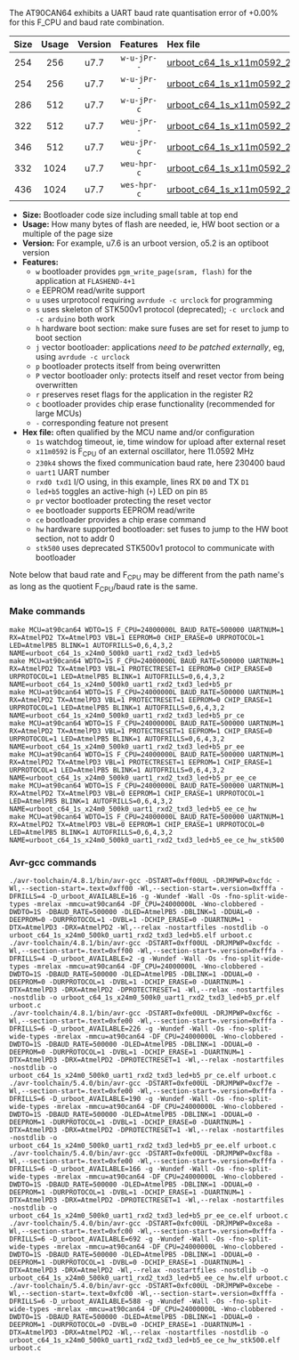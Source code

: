 The AT90CAN64 exhibits a UART baud rate quantisation error of +0.00% for this F_CPU and baud rate combination.

|Size|Usage|Version|Features|Hex file|
|:-:|:-:|:-:|:-:|:--|
|254|256|u7.7|`w-u-jPr--`|[urboot_c64_1s_x11m0592_230k4_uart1_rxd2_txd3_led+b5.hex](https://raw.githubusercontent.com/stefanrueger/urboot.hex/main/u7.7/mcus/at90can64/watchdog_1_s/external_oscillator_x/11m059200_hz/%2B230k4_baud/uart1_rxd2_txd3/led%2Bb5/urboot_c64_1s_x11m0592_230k4_uart1_rxd2_txd3_led%2Bb5.hex)|
|254|256|u7.7|`w-u-jPr--`|[urboot_c64_1s_x11m0592_230k4_uart1_rxd2_txd3_led+b5_pr.hex](https://raw.githubusercontent.com/stefanrueger/urboot.hex/main/u7.7/mcus/at90can64/watchdog_1_s/external_oscillator_x/11m059200_hz/%2B230k4_baud/uart1_rxd2_txd3/led%2Bb5/urboot_c64_1s_x11m0592_230k4_uart1_rxd2_txd3_led%2Bb5_pr.hex)|
|286|512|u7.7|`w-u-jPr-c`|[urboot_c64_1s_x11m0592_230k4_uart1_rxd2_txd3_led+b5_pr_ce.hex](https://raw.githubusercontent.com/stefanrueger/urboot.hex/main/u7.7/mcus/at90can64/watchdog_1_s/external_oscillator_x/11m059200_hz/%2B230k4_baud/uart1_rxd2_txd3/led%2Bb5/urboot_c64_1s_x11m0592_230k4_uart1_rxd2_txd3_led%2Bb5_pr_ce.hex)|
|322|512|u7.7|`weu-jPr--`|[urboot_c64_1s_x11m0592_230k4_uart1_rxd2_txd3_led+b5_pr_ee.hex](https://raw.githubusercontent.com/stefanrueger/urboot.hex/main/u7.7/mcus/at90can64/watchdog_1_s/external_oscillator_x/11m059200_hz/%2B230k4_baud/uart1_rxd2_txd3/led%2Bb5/urboot_c64_1s_x11m0592_230k4_uart1_rxd2_txd3_led%2Bb5_pr_ee.hex)|
|346|512|u7.7|`weu-jPr-c`|[urboot_c64_1s_x11m0592_230k4_uart1_rxd2_txd3_led+b5_pr_ee_ce.hex](https://raw.githubusercontent.com/stefanrueger/urboot.hex/main/u7.7/mcus/at90can64/watchdog_1_s/external_oscillator_x/11m059200_hz/%2B230k4_baud/uart1_rxd2_txd3/led%2Bb5/urboot_c64_1s_x11m0592_230k4_uart1_rxd2_txd3_led%2Bb5_pr_ee_ce.hex)|
|332|1024|u7.7|`weu-hpr-c`|[urboot_c64_1s_x11m0592_230k4_uart1_rxd2_txd3_led+b5_ee_ce_hw.hex](https://raw.githubusercontent.com/stefanrueger/urboot.hex/main/u7.7/mcus/at90can64/watchdog_1_s/external_oscillator_x/11m059200_hz/%2B230k4_baud/uart1_rxd2_txd3/led%2Bb5/urboot_c64_1s_x11m0592_230k4_uart1_rxd2_txd3_led%2Bb5_ee_ce_hw.hex)|
|436|1024|u7.7|`wes-hpr-c`|[urboot_c64_1s_x11m0592_230k4_uart1_rxd2_txd3_led+b5_ee_ce_hw_stk500.hex](https://raw.githubusercontent.com/stefanrueger/urboot.hex/main/u7.7/mcus/at90can64/watchdog_1_s/external_oscillator_x/11m059200_hz/%2B230k4_baud/uart1_rxd2_txd3/led%2Bb5/urboot_c64_1s_x11m0592_230k4_uart1_rxd2_txd3_led%2Bb5_ee_ce_hw_stk500.hex)|

- **Size:** Bootloader code size including small table at top end
- **Usage:** How many bytes of flash are needed, ie, HW boot section or a multiple of the page size
- **Version:** For example, u7.6 is an urboot version, o5.2 is an optiboot version
- **Features:**
  + `w` bootloader provides `pgm_write_page(sram, flash)` for the application at `FLASHEND-4+1`
  + `e` EEPROM read/write support
  + `u` uses urprotocol requiring `avrdude -c urclock` for programming
  + `s` uses skeleton of STK500v1 protocol (deprecated); `-c urclock` and `-c arduino` both work
  + `h` hardware boot section: make sure fuses are set for reset to jump to boot section
  + `j` vector bootloader: applications *need to be patched externally*, eg, using `avrdude -c urclock`
  + `p` bootloader protects itself from being overwritten
  + `P` vector bootloader only: protects itself and reset vector from being overwritten
  + `r` preserves reset flags for the application in the register R2
  + `c` bootloader provides chip erase functionality (recommended for large MCUs)
  + `-` corresponding feature not present
- **Hex file:** often qualified by the MCU name and/or configuration
  + `1s` watchdog timeout, ie, time window for upload after external reset
  + `x11m0592` is F<sub>CPU</sub> of an external oscillator, here 11.0592 MHz
  + `230k4` shows the fixed communication baud rate, here 230400 baud
  + `uart1` UART number
  + `rxd0 txd1` I/O using, in this example, lines RX `D0` and TX `D1`
  + `led+b5` toggles an active-high (`+`) LED on pin `B5`
  + `pr` vector bootloader protecting the reset vector
  + `ee` bootloader supports EEPROM read/write
  + `ce` bootloader provides a chip erase command
  + `hw` hardware supported bootloader: set fuses to jump to the HW boot section, not to addr 0
  + `stk500` uses deprecated STK500v1 protocol to communicate with bootloader


Note below that baud rate and F<sub>CPU</sub> may be different from the path name's as long as the quotient F<sub>CPU</sub>/baud rate is the same.

### Make commands
```
make MCU=at90can64 WDTO=1S F_CPU=24000000L BAUD_RATE=500000 UARTNUM=1 RX=AtmelPD2 TX=AtmelPD3 VBL=1 EEPROM=0 CHIP_ERASE=0 URPROTOCOL=1 LED=AtmelPB5 BLINK=1 AUTOFRILLS=0,6,4,3,2 NAME=urboot_c64_1s_x24m0_500k0_uart1_rxd2_txd3_led+b5
make MCU=at90can64 WDTO=1S F_CPU=24000000L BAUD_RATE=500000 UARTNUM=1 RX=AtmelPD2 TX=AtmelPD3 VBL=1 PROTECTRESET=1 EEPROM=0 CHIP_ERASE=0 URPROTOCOL=1 LED=AtmelPB5 BLINK=1 AUTOFRILLS=0,6,4,3,2 NAME=urboot_c64_1s_x24m0_500k0_uart1_rxd2_txd3_led+b5_pr
make MCU=at90can64 WDTO=1S F_CPU=24000000L BAUD_RATE=500000 UARTNUM=1 RX=AtmelPD2 TX=AtmelPD3 VBL=1 PROTECTRESET=1 EEPROM=0 CHIP_ERASE=1 URPROTOCOL=1 LED=AtmelPB5 BLINK=1 AUTOFRILLS=0,6,4,3,2 NAME=urboot_c64_1s_x24m0_500k0_uart1_rxd2_txd3_led+b5_pr_ce
make MCU=at90can64 WDTO=1S F_CPU=24000000L BAUD_RATE=500000 UARTNUM=1 RX=AtmelPD2 TX=AtmelPD3 VBL=1 PROTECTRESET=1 EEPROM=1 CHIP_ERASE=0 URPROTOCOL=1 LED=AtmelPB5 BLINK=1 AUTOFRILLS=0,6,4,3,2 NAME=urboot_c64_1s_x24m0_500k0_uart1_rxd2_txd3_led+b5_pr_ee
make MCU=at90can64 WDTO=1S F_CPU=24000000L BAUD_RATE=500000 UARTNUM=1 RX=AtmelPD2 TX=AtmelPD3 VBL=1 PROTECTRESET=1 EEPROM=1 CHIP_ERASE=1 URPROTOCOL=1 LED=AtmelPB5 BLINK=1 AUTOFRILLS=0,6,4,3,2 NAME=urboot_c64_1s_x24m0_500k0_uart1_rxd2_txd3_led+b5_pr_ee_ce
make MCU=at90can64 WDTO=1S F_CPU=24000000L BAUD_RATE=500000 UARTNUM=1 RX=AtmelPD2 TX=AtmelPD3 VBL=0 EEPROM=1 CHIP_ERASE=1 URPROTOCOL=1 LED=AtmelPB5 BLINK=1 AUTOFRILLS=0,6,4,3,2 NAME=urboot_c64_1s_x24m0_500k0_uart1_rxd2_txd3_led+b5_ee_ce_hw
make MCU=at90can64 WDTO=1S F_CPU=24000000L BAUD_RATE=500000 UARTNUM=1 RX=AtmelPD2 TX=AtmelPD3 VBL=0 EEPROM=1 CHIP_ERASE=1 URPROTOCOL=0 LED=AtmelPB5 BLINK=1 AUTOFRILLS=0,6,4,3,2 NAME=urboot_c64_1s_x24m0_500k0_uart1_rxd2_txd3_led+b5_ee_ce_hw_stk500
```

### Avr-gcc commands
```
./avr-toolchain/4.8.1/bin/avr-gcc -DSTART=0xff00UL -DRJMPWP=0xcfdc -Wl,--section-start=.text=0xff00 -Wl,--section-start=.version=0xfffa -DFRILLS=4 -D_urboot_AVAILABLE=16 -g -Wundef -Wall -Os -fno-split-wide-types -mrelax -mmcu=at90can64 -DF_CPU=24000000L -Wno-clobbered -DWDTO=1S -DBAUD_RATE=500000 -DLED=AtmelPB5 -DBLINK=1 -DDUAL=0 -DEEPROM=0 -DURPROTOCOL=1 -DVBL=1 -DCHIP_ERASE=0 -DUARTNUM=1 -DTX=AtmelPD3 -DRX=AtmelPD2 -Wl,--relax -nostartfiles -nostdlib -o urboot_c64_1s_x24m0_500k0_uart1_rxd2_txd3_led+b5.elf urboot.c
./avr-toolchain/4.8.1/bin/avr-gcc -DSTART=0xff00UL -DRJMPWP=0xcfdc -Wl,--section-start=.text=0xff00 -Wl,--section-start=.version=0xfffa -DFRILLS=4 -D_urboot_AVAILABLE=2 -g -Wundef -Wall -Os -fno-split-wide-types -mrelax -mmcu=at90can64 -DF_CPU=24000000L -Wno-clobbered -DWDTO=1S -DBAUD_RATE=500000 -DLED=AtmelPB5 -DBLINK=1 -DDUAL=0 -DEEPROM=0 -DURPROTOCOL=1 -DVBL=1 -DCHIP_ERASE=0 -DUARTNUM=1 -DTX=AtmelPD3 -DRX=AtmelPD2 -DPROTECTRESET=1 -Wl,--relax -nostartfiles -nostdlib -o urboot_c64_1s_x24m0_500k0_uart1_rxd2_txd3_led+b5_pr.elf urboot.c
./avr-toolchain/4.8.1/bin/avr-gcc -DSTART=0xfe00UL -DRJMPWP=0xcf6c -Wl,--section-start=.text=0xfe00 -Wl,--section-start=.version=0xfffa -DFRILLS=6 -D_urboot_AVAILABLE=226 -g -Wundef -Wall -Os -fno-split-wide-types -mrelax -mmcu=at90can64 -DF_CPU=24000000L -Wno-clobbered -DWDTO=1S -DBAUD_RATE=500000 -DLED=AtmelPB5 -DBLINK=1 -DDUAL=0 -DEEPROM=0 -DURPROTOCOL=1 -DVBL=1 -DCHIP_ERASE=1 -DUARTNUM=1 -DTX=AtmelPD3 -DRX=AtmelPD2 -DPROTECTRESET=1 -Wl,--relax -nostartfiles -nostdlib -o urboot_c64_1s_x24m0_500k0_uart1_rxd2_txd3_led+b5_pr_ce.elf urboot.c
./avr-toolchain/5.4.0/bin/avr-gcc -DSTART=0xfe00UL -DRJMPWP=0xcf7e -Wl,--section-start=.text=0xfe00 -Wl,--section-start=.version=0xfffa -DFRILLS=6 -D_urboot_AVAILABLE=190 -g -Wundef -Wall -Os -fno-split-wide-types -mrelax -mmcu=at90can64 -DF_CPU=24000000L -Wno-clobbered -DWDTO=1S -DBAUD_RATE=500000 -DLED=AtmelPB5 -DBLINK=1 -DDUAL=0 -DEEPROM=1 -DURPROTOCOL=1 -DVBL=1 -DCHIP_ERASE=0 -DUARTNUM=1 -DTX=AtmelPD3 -DRX=AtmelPD2 -DPROTECTRESET=1 -Wl,--relax -nostartfiles -nostdlib -o urboot_c64_1s_x24m0_500k0_uart1_rxd2_txd3_led+b5_pr_ee.elf urboot.c
./avr-toolchain/5.4.0/bin/avr-gcc -DSTART=0xfe00UL -DRJMPWP=0xcf8a -Wl,--section-start=.text=0xfe00 -Wl,--section-start=.version=0xfffa -DFRILLS=6 -D_urboot_AVAILABLE=166 -g -Wundef -Wall -Os -fno-split-wide-types -mrelax -mmcu=at90can64 -DF_CPU=24000000L -Wno-clobbered -DWDTO=1S -DBAUD_RATE=500000 -DLED=AtmelPB5 -DBLINK=1 -DDUAL=0 -DEEPROM=1 -DURPROTOCOL=1 -DVBL=1 -DCHIP_ERASE=1 -DUARTNUM=1 -DTX=AtmelPD3 -DRX=AtmelPD2 -DPROTECTRESET=1 -Wl,--relax -nostartfiles -nostdlib -o urboot_c64_1s_x24m0_500k0_uart1_rxd2_txd3_led+b5_pr_ee_ce.elf urboot.c
./avr-toolchain/5.4.0/bin/avr-gcc -DSTART=0xfc00UL -DRJMPWP=0xce8a -Wl,--section-start=.text=0xfc00 -Wl,--section-start=.version=0xfffa -DFRILLS=6 -D_urboot_AVAILABLE=692 -g -Wundef -Wall -Os -fno-split-wide-types -mrelax -mmcu=at90can64 -DF_CPU=24000000L -Wno-clobbered -DWDTO=1S -DBAUD_RATE=500000 -DLED=AtmelPB5 -DBLINK=1 -DDUAL=0 -DEEPROM=1 -DURPROTOCOL=1 -DVBL=0 -DCHIP_ERASE=1 -DUARTNUM=1 -DTX=AtmelPD3 -DRX=AtmelPD2 -Wl,--relax -nostartfiles -nostdlib -o urboot_c64_1s_x24m0_500k0_uart1_rxd2_txd3_led+b5_ee_ce_hw.elf urboot.c
./avr-toolchain/5.4.0/bin/avr-gcc -DSTART=0xfc00UL -DRJMPWP=0xcebe -Wl,--section-start=.text=0xfc00 -Wl,--section-start=.version=0xfffa -DFRILLS=6 -D_urboot_AVAILABLE=588 -g -Wundef -Wall -Os -fno-split-wide-types -mrelax -mmcu=at90can64 -DF_CPU=24000000L -Wno-clobbered -DWDTO=1S -DBAUD_RATE=500000 -DLED=AtmelPB5 -DBLINK=1 -DDUAL=0 -DEEPROM=1 -DURPROTOCOL=0 -DVBL=0 -DCHIP_ERASE=1 -DUARTNUM=1 -DTX=AtmelPD3 -DRX=AtmelPD2 -Wl,--relax -nostartfiles -nostdlib -o urboot_c64_1s_x24m0_500k0_uart1_rxd2_txd3_led+b5_ee_ce_hw_stk500.elf urboot.c
```


